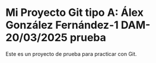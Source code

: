 # Mi Proyecto Git  tipo A:  Álex González Fernández-1 DAM-20/03/2025 prueba
Este es un proyecto de prueba para practicar con Git.